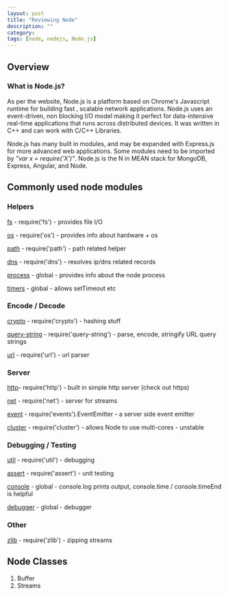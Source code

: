 ```yaml
---
layout: post
title: "Reviewing Node"
description: ""
category: 
tags: [node, nodejs, Node.js]
---
```


## Overview

### What is Node.js?

As per the website, Node.js is a platform based on Chrome's Javascript runtime for building fast , scalable network applications. Node.js uses an event-driven, non blocking I/O model making it perfect for data-intensive real-time applications that runs across distributed devices. It was written in C++ and can work with C/C++ Libraries.

Node.js has many built in modules, and may be expanded with Express.js for more advanced web applications. Some modules need to be imported by _"var x = require('X')"_. Node.js is the N in MEAN stack for MongoDB, Express, Angular, and Node.

## Commonly used node modules

### Helpers

[fs](https://nodejs.org/api/fs.html) - require('fs') - provides file I/O

[os](https://nodejs.org/api/os.html) - require('os') - provides info about hardware + os

[path](https://nodejs.org/api/path.html) - require('path') - path related helper

[dns](https://nodejs.org/api/dns.html) - require('dns') - resolves ip/dns related records

[process](https://nodejs.org/api/path.html) - global - provides info about the node process

[timers](https://nodejs.org/api/timers.html) - global - allows setTimeout etc


### Encode / Decode

[crypto](https://nodejs.org/api/crypto.html) - require('crypto') - hashing stuff

[query-string](https://nodejs.org/api/querystring.html) - require('query-string') - parse, encode, stringify URL query strings

[url](https://nodejs.org/api/url.html) - require('url') - url parser

### Server

[http](https://nodejs.org/api/http.html)- require('http') - built in simple http server (check out https)

[net](https://nodejs.org/api/net.html) - require('net') - server for streams

[event](https://nodejs.org/api/events.html) - require('events').EventEmitter - a server side event emitter

[cluster](https://nodejs.org/api/cluster.html) - require('cluster') - allows Node to use multi-cores - unstable

### Debugging / Testing

[util](https://nodejs.org/api/util.html) - require('util') - debugging

[assert](https://nodejs.org/api/assert.html) - require('assert') - unit testing

[console](https://nodejs.org/api/console.html) - global - console.log prints output, console.time / console.timeEnd is helpful

[debugger](https://nodejs.org/api/debugger.html) - global - debugger


### Other

[zlib](https://nodejs.org/api/zlib.html) - require('zlib') - zipping streams

## Node Classes
1. Buffer
2. Streams

